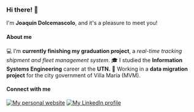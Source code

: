 ### Hi there! 👋

I'm **Joaquín Dolcemascolo**, and it's a pleasure to meet you!

#### About me

💻 I’m **currently finishing my graduation project**, a *real-time tracking shipment and fleet management system*.
🎓 I studied the **Information Systems Engineering** career at the **UTN.**
💼 Working in a **data migration project** for the city government of Villa María (MVM).

#### Connect with me

[![My personal website](https://i.imgur.com/wZ1SaOH.png)](https://joaquin-dolcemascolo.netlify.app/) [![My LinkedIn profile](https://i.imgur.com/cZc2gDZ.png)](https://www.linkedin.com/in/joaquin-dolcemascolo/)
